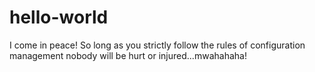 hello-world
===========

I come in peace! So long as you strictly follow the rules of configuration management nobody will be hurt or injured...mwahahaha!
